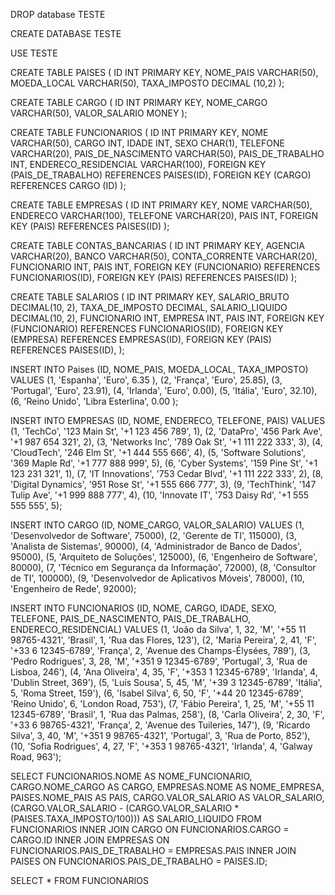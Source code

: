 


 DROP database TESTE

 CREATE DATABASE TESTE

  USE TESTE

CREATE TABLE PAISES (
ID INT PRIMARY KEY,
NOME_PAIS VARCHAR(50),
MOEDA_LOCAL VARCHAR(50),
TAXA_IMPOSTO DECIMAL (10,2)
);

CREATE TABLE CARGO (
ID INT PRIMARY KEY,
NOME_CARGO VARCHAR(50),
VALOR_SALARIO MONEY
);

CREATE TABLE FUNCIONARIOS (
ID INT PRIMARY KEY,
NOME VARCHAR(50),
CARGO INT,
IDADE INT,
SEXO CHAR(1),
TELEFONE VARCHAR(20),
PAIS_DE_NASCIMENTO VARCHAR(50),
PAIS_DE_TRABALHO INT,
ENDERECO_RESIDENCIAL VARCHAR(100),
FOREIGN KEY (PAIS_DE_TRABALHO) REFERENCES PAISES(ID),
FOREIGN KEY (CARGO) REFERENCES CARGO (ID)
);

CREATE TABLE EMPRESAS (
ID INT PRIMARY KEY,
NOME VARCHAR(50),
ENDERECO VARCHAR(100),
TELEFONE VARCHAR(20),
PAIS INT,
FOREIGN KEY (PAIS) REFERENCES PAISES(ID)
);

CREATE TABLE CONTAS_BANCARIAS (
ID INT PRIMARY KEY,
AGENCIA VARCHAR(20),
BANCO VARCHAR(50),
CONTA_CORRENTE VARCHAR(20),
FUNCIONARIO INT,
PAIS INT,
FOREIGN KEY (FUNCIONARIO) REFERENCES FUNCIONARIOS(ID),
FOREIGN KEY (PAIS) REFERENCES PAISES(ID)
);

CREATE TABLE SALARIOS (
ID INT PRIMARY KEY,
SALARIO_BRUTO DECIMAL(10, 2),
TAXA_DE_IMPOSTO DECIMAL,
SALARIO_LIQUIDO DECIMAL(10, 2),
FUNCIONARIO INT,
EMPRESA INT,
PAIS INT,
FOREIGN KEY (FUNCIONARIO) REFERENCES FUNCIONARIOS(ID),
FOREIGN KEY (EMPRESA) REFERENCES EMPRESAS(ID),
FOREIGN KEY (PAIS) REFERENCES PAISES(ID),
);


INSERT INTO Paises (ID, NOME_PAIS, MOEDA_LOCAL, TAXA_IMPOSTO)
VALUES (1, 'Espanha', 'Euro', 6.35 ),
(2, 'França', 'Euro', 25.85),
(3, 'Portugal', 'Euro', 23.91),
(4, 'Irlanda', 'Euro', 0.00),
(5, 'Itália', 'Euro', 32.10),
(6, 'Reino Unido', 'Libra Esterlina', 0.00 );

INSERT INTO EMPRESAS (ID, NOME, ENDERECO, TELEFONE, PAIS)
VALUES
(1, 'TechCo', '123 Main St', '+1 123 456 789', 1),
(2, 'DataPro', '456 Park Ave', '+1 987 654 321', 2),
(3, 'Networks Inc', '789 Oak St', '+1 111 222 333', 3),
(4, 'CloudTech', '246 Elm St', '+1 444 555 666', 4),
(5, 'Software Solutions', '369 Maple Rd', '+1 777 888 999', 5),
(6, 'Cyber Systems', '159 Pine St', '+1 123 231 321', 1),
(7, 'IT Innovations', '753 Cedar Blvd', '+1 111 222 333', 2),
(8, 'Digital Dynamics', '951 Rose St', '+1 555 666 777', 3),
(9, 'TechThink', '147 Tulip Ave', '+1 999 888 777', 4),
(10, 'Innovate IT', '753 Daisy Rd', '+1 555 555 555', 5);


INSERT INTO CARGO (ID, NOME_CARGO, VALOR_SALARIO)
VALUES
(1, 'Desenvolvedor de Software', 75000),
(2, 'Gerente de TI', 115000),
(3, 'Analista de Sistemas', 90000),
(4, 'Administrador de Banco de Dados', 95000),
(5, 'Arquiteto de Soluções', 125000),
(6, 'Engenheiro de Software', 80000),
(7, 'Técnico em Segurança da Informação', 72000),
(8, 'Consultor de TI', 100000),
(9, 'Desenvolvedor de Aplicativos Móveis', 78000),
(10, 'Engenheiro de Rede', 92000);


INSERT INTO FUNCIONARIOS (ID, NOME, CARGO, IDADE, SEXO, TELEFONE, PAIS_DE_NASCIMENTO, PAIS_DE_TRABALHO, ENDERECO_RESIDENCIAL)
VALUES
(1, 'João da Silva', 1, 32, 'M', '+55 11 98765-4321', 'Brasil', 1, 'Rua das Flores, 123'),
(2, 'Maria Pereira', 2, 41, 'F', '+33 6 12345-6789', 'França', 2, 'Avenue des Champs-Élysées, 789'),
(3, 'Pedro Rodrigues', 3, 28, 'M', '+351 9 12345-6789', 'Portugal', 3, 'Rua de Lisboa, 246'),
(4, 'Ana Oliveira', 4, 35, 'F', '+353 1 12345-6789', 'Irlanda', 4, 'Dublin Street, 369'),
(5, 'Luís Sousa', 5, 45, 'M', '+39 3 12345-6789', 'Itália', 5, 'Roma Street, 159'),
(6, 'Isabel Silva', 6, 50, 'F', '+44 20 12345-6789', 'Reino Unido', 6, 'London Road, 753'),
(7, 'Fábio Pereira', 1, 25, 'M', '+55 11 12345-6789', 'Brasil', 1, 'Rua das Palmas, 258'),
(8, 'Carla Oliveira', 2, 30, 'F', '+33 6 98765-4321', 'França', 2, 'Avenue des Tuileries, 147'),
(9, 'Ricardo Silva', 3, 40, 'M', '+351 9 98765-4321', 'Portugal', 3, 'Rua de Porto, 852'),
(10, 'Sofia Rodrigues', 4, 27, 'F', '+353 1 98765-4321', 'Irlanda', 4, 'Galway Road, 963');



SELECT
FUNCIONARIOS.NOME AS NOME_FUNCIONARIO,
CARGO.NOME_CARGO AS CARGO,
EMPRESAS.NOME AS NOME_EMPRESA,
PAISES.NOME_PAIS AS PAIS,
CARGO.VALOR_SALARIO AS VALOR_SALARIO,
(CARGO.VALOR_SALARIO - (CARGO.VALOR_SALARIO * (PAISES.TAXA_IMPOSTO/100))) AS SALARIO_LIQUIDO
FROM FUNCIONARIOS
INNER JOIN CARGO ON FUNCIONARIOS.CARGO = CARGO.ID
INNER JOIN EMPRESAS ON FUNCIONARIOS.PAIS_DE_TRABALHO = EMPRESAS.PAIS
INNER JOIN PAISES ON FUNCIONARIOS.PAIS_DE_TRABALHO = PAISES.ID;


SELECT * FROM FUNCIONARIOS


